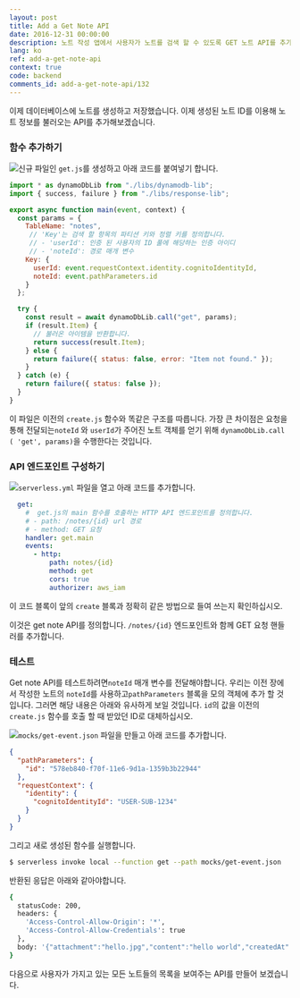```yaml
---
layout: post
title: Add a Get Note API
date: 2016-12-31 00:00:00
description: 노트 작성 앱에서 사용자가 노트를 검색 할 수 있도록 GET 노트 API를 추가 할 예정입니다. 이것을 위해 Serverless Framework 프로젝트에 새로운 Lambda 함수를 추가할 것입니다. 생성된 Lambda 함수는 DynamoDB 테이블에서 노트를 검색합니다. 
lang: ko
ref: add-a-get-note-api
context: true
code: backend
comments_id: add-a-get-note-api/132
---
```


이제 데이터베이스에 노트를 생성하고 저장했습니다. 이제 생성된 노트 ID를 이용해 노트 정보를 불러오는 API를 추가해보겠습니다.

### 함수 추가하기 

<img class="code-marker" src="/assets/s.png" />신규 파일인 `get.js`를 생성하고 아래 코드를 붙여넣기 합니다.

``` javascript
import * as dynamoDbLib from "./libs/dynamodb-lib";
import { success, failure } from "./libs/response-lib";

export async function main(event, context) {
  const params = {
    TableName: "notes",
	 // 'Key'는 검색 할 항목의 파티션 키와 정렬 키를 정의합니다.
     // - 'userId': 인증 된 사용자의 ID 풀에 해당하는 인증 아이디
     // - 'noteId': 경로 매개 변수
    Key: {
      userId: event.requestContext.identity.cognitoIdentityId,
      noteId: event.pathParameters.id
    }
  };

  try {
    const result = await dynamoDbLib.call("get", params);
    if (result.Item) {
	  // 불러온 아이템을 반환합니다.
      return success(result.Item);
    } else {
      return failure({ status: false, error: "Item not found." });
    }
  } catch (e) {
    return failure({ status: false });
  }
}
```

이 파일은 이전의 `create.js` 함수와 똑같은 구조를 따릅니다. 가장 큰 차이점은 요청을 통해 전달되는`noteId` 와 `userId`가 주어진 노트 객체를 얻기 위해 `dynamoDbLib.call ( 'get', params)`을 수행한다는 것입니다.

### API 엔드포인트 구성하기 

<img class="code-marker" src="/assets/s.png" />`serverless.yml` 파일을 열고 아래 코드를 추가합니다.

``` yaml
  get:
    #  get.js의 main 함수를 호출하는 HTTP API 엔드포인트를 정의합니다.
    # - path: /notes/{id} url 경로
    # - method: GET 요청 
    handler: get.main
    events:
      - http:
          path: notes/{id}
          method: get
          cors: true
          authorizer: aws_iam
```

이 코드 블록이 앞의 `create` 블록과 정확히 같은 방법으로 들여 쓰는지 확인하십시오.

이것은 get note API를 정의합니다. `/notes/{id}` 엔드포인트와 함께 GET 요청 핸들러를 추가합니다.

### 테스트

Get note API를 테스트하려면`noteId` 매개 변수를 전달해야합니다. 우리는 이전 장에서 작성한 노트의 `noteId`를 사용하고`pathParameters` 블록을 모의 객체에 추가 할 것입니다. 그러면 해당 내용은 아래와 유사하게 보일 것입니다. `id`의 값을 이전의 `create.js` 함수를 호출 할 때 받았던 ID로 대체하십시오.

<img class="code-marker" src="/assets/s.png" />`mocks/get-event.json` 파일을 만들고 아래 코드를 추가합니다.

``` json
{
  "pathParameters": {
    "id": "578eb840-f70f-11e6-9d1a-1359b3b22944"
  },
  "requestContext": {
    "identity": {
      "cognitoIdentityId": "USER-SUB-1234"
    }
  }
}
```

그리고 새로 생성된 함수를 실행합니다.

``` bash
$ serverless invoke local --function get --path mocks/get-event.json
```

반환된 응답은 아래와 같아야합니다.

``` bash
{
  statusCode: 200,
  headers: {
    'Access-Control-Allow-Origin': '*',
    'Access-Control-Allow-Credentials': true
  },
  body: '{"attachment":"hello.jpg","content":"hello world","createdAt":1487800950620,"noteId":"578eb840-f70f-11e6-9d1a-1359b3b22944","userId":"USER-SUB-1234"}'
}
```

다음으로 사용자가 가지고 있는 모든 노트들의 목록을 보여주는 API를 만들어 보겠습니다.
